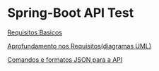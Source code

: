 # Spring-Boot API Test

[Requisitos Basicos](Spring-Boot%20API%20Test%20e2bc2d0881944f1f96892836b0ee29b6/Requisitos%20Basicos%2097f0585e6403401996c32d3e925af810.md)

[Aprofundamento nos Requisitos(diagramas UML)](Spring-Boot%20API%20Test%20e2bc2d0881944f1f96892836b0ee29b6/Aprofundamento%20nos%20Requisitos(diagramas%20UML)%20314f3c361a8f4ec49d394427b2af1baa.md)

[Comandos e formatos JSON para a API](Spring-Boot%20API%20Test%20e2bc2d0881944f1f96892836b0ee29b6/Comandos%20e%20formatos%20JSON%20para%20a%20API%207c6014ea817e457f8cc3256b33c77fa0.md)